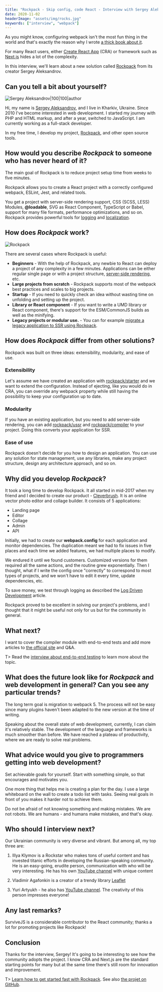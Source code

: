 ```yaml
---
title: "Rockpack - Skip config, code React - Interview with Sergey Aleksandrov"
date: 2020-11-02
headerImage: "assets/img/rocks.jpg"
keywords: ["interview", "webpack"]
---
```


As you might know, configuring webpack isn't the most fun thing in the world and that's exactly the reason why I wrote [a thick book about it](/webpack/).

For many React users, either [Create React App](https://create-react-app.dev/) (CRA) or framework such as [Next.js](https://nextjs.org/) hides a lot of the complexity.

In this interview, we'll learn about a new solution called [Rockpack](https://www.rockpack.io) from its creator Sergey Aleksandrov.

## Can you tell a bit about yourself?

![Sergey Aleksandrov|100|100|author](assets/img/sergey.jpg)

Hi, my name is [Sergey Aleksandrov](https://www.gooddev.org/), and I live in Kharkiv, Ukraine. Since 2010 I've become interested in web development. I started my journey with PHP and HTML markup, and after a year, switched to JavaScript. I am currently working as a full-stack developer.

In my free time, I develop my project, [Rockpack](https://www.rockpack.io), and other open source tools.

## How would you describe _Rockpack_ to someone who has never heard of it?

The main goal of Rockpack is to reduce project setup time from weeks to five minutes.

Rockpack allows you to create a React project with a correctly configured webpack, ESLint, Jest, and related tools.

You get a project with server-side rendering support, CSS (SCSS, LESS) Modules, **@loadable**, SVG as React Component, TypeScript or Babel, support for many file formats, performance optimizations, and so on. Rockpack provides powerful tools for [logging](https://www.rockpack.io/log-driven-development) and [localization](https://www.rockpack.io/localization-true-way).

## How does _Rockpack_ work?

![Rockpack](assets/img/rockpack.png)

There are several cases where Rockpack is useful:

- **Beginners** - With the help of Rockpack, any newbie to React can deploy a project of any complexity in a few minutes. Applications can be either regular single page or with a project structure, [server-side rendering](https://www.rockpack.io/ssr-1-creating-simple-ssr-application), etc.
- **Large projects from scratch** - Rockpack supports most of the webpack best practices and scales to big projects.
- **Startup** - If you need to quickly check an idea without wasting time on unfolding and setting up the project.
- **Library or React component** - If you want to write a UMD library or React component, there's support for the ESM/CommonJS builds as well as the minifying.
- **Legacy projects or modular use.** - You can for example [migrate a legacy application to SSR using Rockpack](https://www.rockpack.io/ssr-2-migration-legacy-app-to-ssr).

## How does _Rockpack_ differ from other solutions?

Rockpack was built on three ideas: extensibility, modularity, and ease of use.

### Extensibility

Let's assume we have created an application with [rockpack/starter](https://github.com/AlexSergey/rockpack/blob/master/packages/starter/README.md) and we want to extend the configuration. Instead of ejecting, like you would do in CRA, you can override any webpack property while still having the possibility to keep your configuration up to date.

### Modularity

If you have an existing application, but you need to add server-side rendering, you can add [rockpack/ussr](https://github.com/AlexSergey/rockpack/blob/master/packages/ussr/README.md) and [rockpack/compiler](https://github.com/AlexSergey/rockpack/blob/master/packages/compiler/README.md) to your project. Doing this converts your application for SSR.

### Ease of use

Rockpack doesn't decide for you how to design an application. You can use any solution for state management, use any libraries, make any project structure, design any architecture approach, and so on.

## Why did you develop _Rockpack_?

It took a long time to develop Rockpack. It all started in mid-2017 when my friend and I decided to create our product - [Cleverbrush](https://www.cleverbrush.com/). It is an online vector photo editor and collage builder. It consists of 5 applications:

- Landing page
- Editor
- Collage
- Admin
- API

Initially, we had to create our **webpack.config** for each application and monitor dependencies. The duplication meant we had to fix issues in five places and each time we added features, we had multiple places to modify.

We endured it until we found customers. Customized versions for them required all the same actions, and the routine grew exponentially. Then I thought, what if I write the config once "correctly" to correspond to most types of projects, and we won't have to edit it every time, update dependencies, etc.

To save money, we test through logging as described the [Log Driven Development](https://www.rockpack.io/log-driven-development) article.

Rockpack proved to be excellent in solving our project's problems, and I thought that it might be useful not only for us but for the community in general.

## What next?

I want to cover the compiler module with end-to-end tests and add more articles to [the official site](https://www.rockpack.io) and Q&A.

T> Read the [interview about end-to-end testing](/blog/e2e-interview/) to learn more about the topic.

## What does the future look like for _Rockpack_ and web development in general? Can you see any particular trends?

The long term goal is migration to webpack 5. The process will not be easy since many plugins haven't been adapted to the new version at the time of writing.

Speaking about the overall state of web development, currently, I can claim it's relatively stable. The development of the language and frameworks is much smoother than before. We have reached a plateau of productivity, where we are ready to solve real problems.

## What advice would you give to programmers getting into web development?

Set achievable goals for yourself. Start with something simple, so that encourages and motivates you.

One more thing that helps me is creating a plan for the day. I use a large whiteboard on the wall to create a todo list with tasks. Seeing real goals in front of you makes it harder not to achieve them.

Do not be afraid of not knowing something and making mistakes. We are not robots. We are humans - and humans make mistakes, and that's okay.

## Who should I interview next?

Our Ukrainian community is very diverse and vibrant. But among all, my top three are:

1. Illya Klymov is a Rockstar who makes tons of useful content and has invested titanic efforts in developing the Russian-speaking community. He is an easy-going, erudite person, communication with who will be very interesting. He has his own [YouTube channel](https://www.youtube.com/channel/UCW9pyonagDWGMCy7V_Kro6g) with unique content

2. Vladimir Agafonkin is a creator of a trendy library [Leaflet](https://github.com/Leaflet/Leaflet)

3. Yuri Artyukh - he also has [YouTube channel](https://www.youtube.com/channel/UCDo7RTzizoOdPjY8A-xDR7g). The creativity of this person impresses everyone!

## Any last remarks?

SurviveJS is a considerable contributor to the React community; thanks a lot for promoting projects like Rockpack!

## Conclusion

Thanks for the interview, Sergey! It's going to be interesting to see how the community adopts the project. I know CRA and Next.js are the standard starting points for many but at the same time there's still room for innovation and improvement.

T> [Learn how to get started fast with Rockpack](https://www.rockpack.io/fast-setup). See also [the projet on GitHub](https://github.com/AlexSergey/rockpack).
